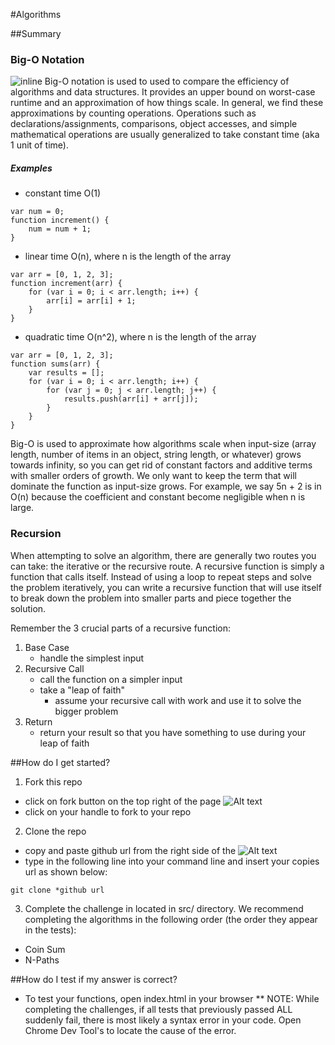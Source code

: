 #Algorithms

##Summary
### Big-O Notation
![inline](http://blog.thejsj.com/content/images/2014/12/Big-O-Notation.png)
Big-O notation is used to used to compare the efficiency of algorithms and data structures. It
provides an upper bound on worst-case runtime and an approximation of how things scale.
In general, we find these approximations by counting operations. Operations such as
declarations/assignments, comparisons, object accesses, and simple mathematical operations are
usually generalized to take constant time (aka 1 unit of time).

##### Examples
* constant time O(1)
```
var num = 0;
function increment() {
    num = num + 1;
}
```
* linear time O(n), where n is the length of the array
```
var arr = [0, 1, 2, 3];
function increment(arr) {
    for (var i = 0; i < arr.length; i++) {
        arr[i] = arr[i] + 1;
    }
}
```
* quadratic time O(n^2), where n is the length of the array
```
var arr = [0, 1, 2, 3];
function sums(arr) {
    var results = [];
    for (var i = 0; i < arr.length; i++) {
        for (var j = 0; j < arr.length; j++) {
            results.push(arr[i] + arr[j]);
        }
    }
}
```

Big-O is used to approximate how algorithms scale when input-size (array length, number of items in
an object, string length, or whatever) grows towards infinity, so you
can get rid of constant factors and additive terms with smaller orders of
growth. We only want to keep the term that will
dominate the function as input-size grows. For example, we say 5n + 2 is in O(n) because the
coefficient and constant become negligible when n is large.

### Recursion
When attempting to solve an algorithm, there are generally two routes you can take: the iterative or the
recursive route. A recursive function is simply a function that calls itself. Instead of using
a loop to repeat steps and solve the problem iteratively, you can write a recursive function that
will use itself to break down the problem into smaller parts and piece together the solution.

Remember the 3 crucial parts of a recursive function:
1. Base Case
    - handle the simplest input
2. Recursive Call
    - call the function on a simpler input
    - take a "leap of faith"
        - assume your recursive call with work and use it to solve the bigger problem
3. Return
    - return your result so that you have something to use during your leap of faith

##How do I get started?
1. Fork this repo
  - click on fork button on the top right of the page ![Alt text](http://u.cubeupload.com/azai91/howtofork.png)
  - click on your handle to fork to your repo

2. Clone the repo
  - copy and paste github url from the right side of the ![Alt text](http://u.cubeupload.com/azai91/howtoclone.png)
  - type in the following line into your command line and insert your copies url as shown below:
  ````
  git clone *github url
  ````

3. Complete the challenge in located in src/ directory. We recommend completing the algorithms in the following order (the order they appear in the tests):

- Coin Sum
- N-Paths

##How do I test if my answer is correct?
* To test your functions, open index.html in your browser
** NOTE: While completing the challenges, if all tests that previously passed ALL suddenly fail, there is most likely a syntax error in your code. Open Chrome Dev Tool's to locate the cause of the error.
